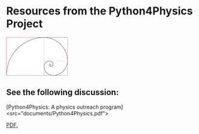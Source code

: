 # Resources from the Python4Physics Project
<img src="images/goldenspiral.png" width="164" height="102">

## See the following discussion:

[Python4Physics: A physics outreach program]<src="documents/Python4Physics.pdf">

<a href="documents/Python4Physics.pdf" target="_blank">PDF.</a>
